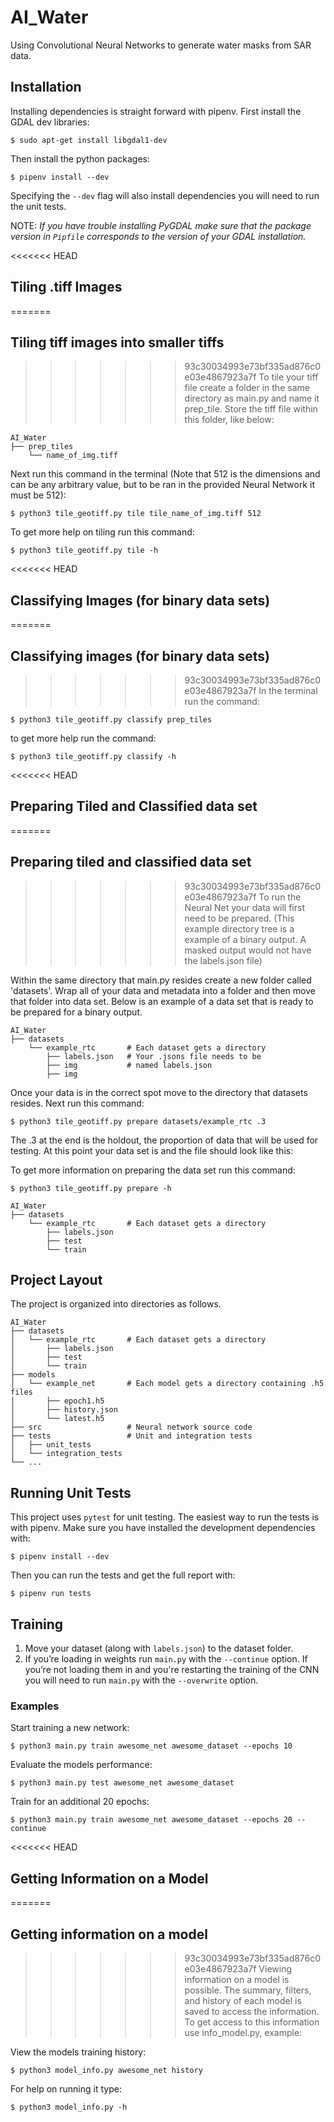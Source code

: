 # AI_Water
Using Convolutional Neural Networks to generate water masks from SAR data.

## Installation

Installing dependencies is straight forward with pipenv. First install the
GDAL dev libraries:
```terminal
$ sudo apt-get install libgdal1-dev
```

Then install the python packages:
```terminal
$ pipenv install --dev
```
Specifying the `--dev` flag will also install dependencies you will need to run
the unit tests.

NOTE: *If you have trouble installing PyGDAL make sure that the package version
in `Pipfile` corresponds to the version of your GDAL installation.*

<<<<<<< HEAD
## Tiling .tiff Images
=======
## Tiling tiff images into smaller tiffs
>>>>>>> 93c30034993e73bf335ad876c0e03e4867923a7f
To tile your tiff file create a folder in the same directory as
main.py and name it prep_tile. Store the tiff file within this
folder, like below:
```
AI_Water
├── prep_tiles
    └── name_of_img.tiff
```
Next run this command in the terminal (Note that 512 is the dimensions and
can be any arbitrary value, but to be ran in the provided Neural Network
it must be 512):

```terminal
$ python3 tile_geotiff.py tile tile_name_of_img.tiff 512
```
To get more help on tiling run this
command:

```terminal
$ python3 tile_geotiff.py tile -h
```

<<<<<<< HEAD
## Classifying Images (for binary data sets)
=======
## Classifying images (for binary data sets)
>>>>>>> 93c30034993e73bf335ad876c0e03e4867923a7f
In the terminal run the command:
```terminal
$ python3 tile_geotiff.py classify prep_tiles
```

to get more help run the command:
```terminal
$ python3 tile_geotiff.py classify -h
```

<<<<<<< HEAD
## Preparing Tiled and Classified data set
=======
## Preparing tiled and classified data set
>>>>>>> 93c30034993e73bf335ad876c0e03e4867923a7f
To run the Neural Net your data will first need to be prepared.
(This example directory tree is a example of a binary output.
A masked output would not have the labels.json file)

Within the same directory that main.py resides create a new folder
called 'datasets'. Wrap all of your data and metadata into a folder
and then move that folder into data set. Below is an example of a
data set that is ready to be prepared for a binary output.

```
AI_Water
├── datasets
    └── example_rtc       # Each dataset gets a directory
        ├── labels.json   # Your .jsons file needs to be
        ├── img           # named labels.json
        ├── img
```

Once your data is in the correct spot move to the directory that
datasets resides. Next run this command:

```terminal
$ python3 tile_geotiff.py prepare datasets/example_rtc .3
```

The .3 at the end is the holdout, the proportion of data that
will be used for testing. At this point your data set is
and the file should look like this:

To get more information on preparing the data set run this
command:

```terminal
$ python3 tile_geotiff.py prepare -h
```

```
AI_Water
├── datasets
    └── example_rtc       # Each dataset gets a directory
        ├── labels.json
        ├── test
        └── train
```

## Project Layout

The project is organized into directories as follows.

```
AI_Water
├── datasets
│   └── example_rtc       # Each dataset gets a directory
│       ├── labels.json
│       ├── test
│       └── train
├── models
│   └── example_net       # Each model gets a directory containing .h5 files
│       ├── epoch1.h5
│       ├── history.json
│       └── latest.h5
├── src                   # Neural network source code
├── tests                 # Unit and integration tests
│   ├── unit_tests
│   └── integration_tests
└── ...
```

## Running Unit Tests
This project uses `pytest` for unit testing. The easiest way to run the tests is
with pipenv. Make sure you have installed the development dependencies with:
```terminal
$ pipenv install --dev
```
Then you can run the tests and get the full report with:
```terminal
$ pipenv run tests
```

## Training
1. Move your dataset (along with `labels.json`) to the dataset folder.
2. If you’re loading in weights run `main.py` with the `--continue` option.
If you’re not loading them in and you're restarting the training of the CNN you
will need to run `main.py` with the `--overwrite` option.

### Examples

Start training a new network:
```terminal
$ python3 main.py train awesome_net awesome_dataset --epochs 10
```

Evaluate the models performance:
```terminal
$ python3 main.py test awesome_net awesome_dataset
```

Train for an additional 20 epochs:
```terminal
$ python3 main.py train awesome_net awesome_dataset --epochs 20 --continue
```

<<<<<<< HEAD
## Getting Information on a Model
=======
## Getting information on a model
>>>>>>> 93c30034993e73bf335ad876c0e03e4867923a7f
Viewing information on a model is possible. The summary, filters,
and history of each model is saved to access the information. To
get access to this information use info_model.py, example:

View the models training history:
```terminal
$ python3 model_info.py awesome_net history
```

For help on running it type:
```terminal
$ python3 model_info.py -h
```
